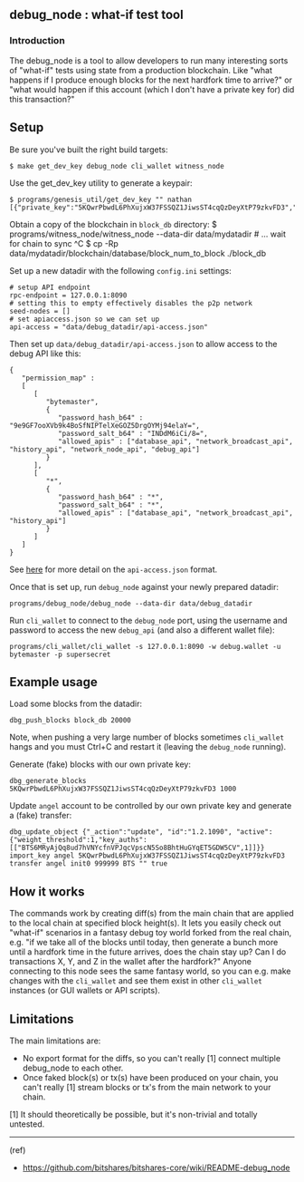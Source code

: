 ## debug_node : what-if test tool


### Introduction

The debug_node is a tool to allow developers to run many interesting sorts of "what-if" tests using state from a production blockchain. Like "what happens if I produce enough blocks for the next hardfork time to arrive?" or "what would happen if this account (which I don't have a private key for) did this transaction?"

## Setup

Be sure you've built the right build targets:

    $ make get_dev_key debug_node cli_wallet witness_node

Use the get_dev_key utility to generate a keypair:

    $ programs/genesis_util/get_dev_key "" nathan
    [{"private_key":"5KQwrPbwdL6PhXujxW37FSSQZ1JiwsST4cqQzDeyXtP79zkvFD3","public_key":"BTS6MRyAjQq8ud7hVNYcfnVPJqcVpscN5So8BhtHuGYqET5GDW5CV","address":"BTSFAbAx7yuxt725qSZvfwWqkdCwp9ZnUama"}]

Obtain a copy of the blockchain in `block_db` directory: $ programs/witness_node/witness_node --data-dir data/mydatadir # ... wait for chain to sync ^C $ cp -Rp data/mydatadir/blockchain/database/block_num_to_block ./block_db

Set up a new datadir with the following `config.ini` settings:

    # setup API endpoint
    rpc-endpoint = 127.0.0.1:8090
    # setting this to empty effectively disables the p2p network
    seed-nodes = []
    # set apiaccess.json so we can set up
    api-access = "data/debug_datadir/api-access.json"

Then set up `data/debug_datadir/api-access.json` to allow access to the debug API like this:

    {
       "permission_map" :
       [
          [
             "bytemaster",
             {
                "password_hash_b64" : "9e9GF7ooXVb9k4BoSfNIPTelXeGOZ5DrgOYMj94elaY=",
                "password_salt_b64" : "INDdM6iCi/8=",
                "allowed_apis" : ["database_api", "network_broadcast_api", "history_api", "network_node_api", "debug_api"]
             }
          ],
          [
             "*",
             {
                "password_hash_b64" : "*",
                "password_salt_b64" : "*",
                "allowed_apis" : ["database_api", "network_broadcast_api", "history_api"]
             }
          ]
       ]
    }

See [here](https://github.com/cryptonomex/graphene#accessing-restricted-apis) for more detail on the `api-access.json` format.

Once that is set up, run `debug_node` against your newly prepared datadir:

    programs/debug_node/debug_node --data-dir data/debug_datadir

Run `cli_wallet` to connect to the `debug_node` port, using the username and password to access the new `debug_api` (and also a different wallet file):

    programs/cli_wallet/cli_wallet -s 127.0.0.1:8090 -w debug.wallet -u bytemaster -p supersecret

## Example usage

Load some blocks from the datadir:

    dbg_push_blocks block_db 20000

Note, when pushing a very large number of blocks sometimes `cli_wallet` hangs and you must Ctrl+C and restart it (leaving the `debug_node` running).

Generate (fake) blocks with our own private key:

    dbg_generate_blocks 5KQwrPbwdL6PhXujxW37FSSQZ1JiwsST4cqQzDeyXtP79zkvFD3 1000

Update `angel` account to be controlled by our own private key and generate a (fake) transfer:

    dbg_update_object {"_action":"update", "id":"1.2.1090", "active":{"weight_threshold":1,"key_auths":[["BTS6MRyAjQq8ud7hVNYcfnVPJqcVpscN5So8BhtHuGYqET5GDW5CV",1]]}}
    import_key angel 5KQwrPbwdL6PhXujxW37FSSQZ1JiwsST4cqQzDeyXtP79zkvFD3
    transfer angel init0 999999 BTS "" true

## How it works

The commands work by creating diff(s) from the main chain that are applied to the local chain at specified block height(s). It lets you easily check out "what-if" scenarios in a fantasy debug toy world forked from the real chain, e.g. "if we take all of the blocks until today, then generate a bunch more until a hardfork time in the future arrives, does the chain stay up? Can I do transactions X, Y, and Z in the wallet after the hardfork?" Anyone connecting to this node sees the same fantasy world, so you can e.g. make changes with the `cli_wallet` and see them exist in other `cli_wallet` instances (or GUI wallets or API scripts).

## Limitations

The main limitations are:

- No export format for the diffs, so you can't really [1] connect multiple debug_node to each other.
- Once faked block(s) or tx(s) have been produced on your chain, you can't really [1] stream blocks or tx's from the main network to your chain.

[1] It should theoretically be possible, but it's non-trivial and totally untested.

***

(ref)
- https://github.com/bitshares/bitshares-core/wiki/README-debug_node
